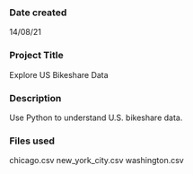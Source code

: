### Date created
14/08/21

### Project Title
Explore US Bikeshare Data

### Description
Use Python to understand U.S. bikeshare data.

### Files used
chicago.csv
new_york_city.csv
washington.csv
